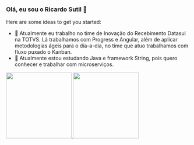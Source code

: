 ### Olá, eu sou o Ricardo Sutil 👋


Here are some ideas to get you started:

- 🔭 Atualmente eu trabalho no time de Inovação do Recebimento Datasul na TOTVS. Lá trabalhamos com Progress e Angular, além de aplicar metodologias ágeis para o dia-a-dia, no time que atuo trabalhamos com fluxo puxado o Kanban.
- 🌱 Atualmente estou estudando Java e framework String, pois quero conhecer e trabalhar com microserviços.

 <div>
  <a href="https://https://www.linkedin.com/in/ricardosutil/">
  <img height="180em" src="https://github-readme-stats.vercel.app/api/top-langs/?username=rSutil&layout=compact&langs_count=7&theme=chartreuse-dark"/>
  <img height="180em" src="https://github-readme-stats.vercel.app/api?username=rSutil&show_icons=true&theme=chartreuse-dark&include_all_commits=true&count_private=true"/>  
</div>
